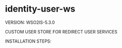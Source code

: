 # identity-user-ws

VERSION: WSO2IS-5.3.0


CUSTOM USER STORE FOR REDIRECT USER SERVICES

INSTALLATION STEPS:


